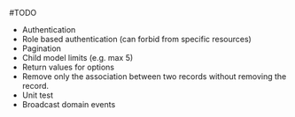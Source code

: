 #TODO
* Authentication
* Role based authentication (can forbid from specific resources)
* Pagination
* Child model limits (e.g. max 5)
* Return values for options
* Remove only the association between two records without removing the record.
* Unit test
* Broadcast domain events
